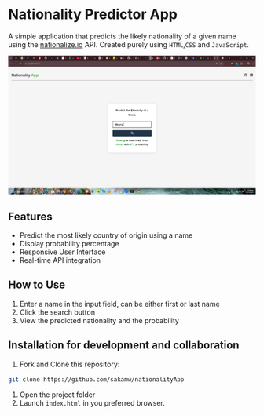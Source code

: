 # Nationality Predictor App

A simple application that predicts the likely nationality of a given name using the [nationalize.io](https://nationalize.io) API. Created purely using `HTML`,`CSS` and `JavaScript`.

![App Screenshot](./image.png)

## Features

- Predict the most likely country of origin using a name
- Display probability percentage
- Responsive User Interface
- Real-time API integration

## How to Use

1. Enter a name in the input field, can be either first or last name
1. Click the search button
1. View the predicted nationality and the probability

## Installation for development and collaboration

1. Fork and Clone this repository:

```bash
git clone https://github.com/sakamw/nationalityApp
```

1. Open the project folder
1. Launch `index.html` in you preferred browser.
